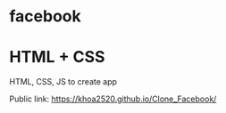 # facebook

# HTML + CSS

HTML, CSS, JS to create app

Public link: https://khoa2520.github.io/Clone_Facebook/ 